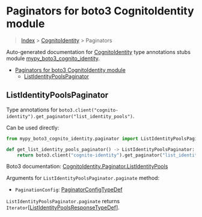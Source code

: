 # Paginators for boto3 CognitoIdentity module

> [Index](..) > [CognitoIdentity](.) > Paginators

Auto-generated documentation for
[CognitoIdentity](https://boto3.amazonaws.com/v1/documentation/api/1.17.74/reference/services/cognito-identity.html#CognitoIdentity)
type annotations stubs module
[mypy_boto3_cognito_identity](https://pypi.org/project/mypy-boto3-cognito-identity/).

- [Paginators for boto3 CognitoIdentity module](#paginators-for-boto3-cognitoidentity-module)
  - [ListIdentityPoolsPaginator](#listidentitypoolspaginator)

## ListIdentityPoolsPaginator

Type annotations for
`boto3.client("cognito-identity").get_paginator("list_identity_pools")`.

Can be used directly:

```python
from mypy_boto3_cognito_identity.paginator import ListIdentityPoolsPaginator

def get_list_identity_pools_paginator() -> ListIdentityPoolsPaginator:
    return boto3.client("cognito-identity").get_paginator("list_identity_pools")
```

Boto3 documentation:
[CognitoIdentity.Paginator.ListIdentityPools](https://boto3.amazonaws.com/v1/documentation/api/1.17.74/reference/services/cognito-identity.html#CognitoIdentity.Paginator.ListIdentityPools)

Arguments for `ListIdentityPoolsPaginator.paginate` method:

- `PaginationConfig`:
  [PaginatorConfigTypeDef](./type_defs.md#paginatorconfigtypedef)

`ListIdentityPoolsPaginator.paginate` returns
`Iterator`\[[ListIdentityPoolsResponseTypeDef](./type_defs.md#listidentitypoolsresponsetypedef)\].
